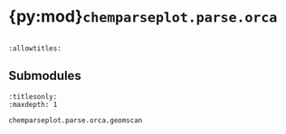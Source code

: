 # {py:mod}`chemparseplot.parse.orca`

```{py:module} chemparseplot.parse.orca
```

```{autodoc2-docstring} chemparseplot.parse.orca
:allowtitles:
```

## Submodules

```{toctree}
:titlesonly:
:maxdepth: 1

chemparseplot.parse.orca.geomscan
```
